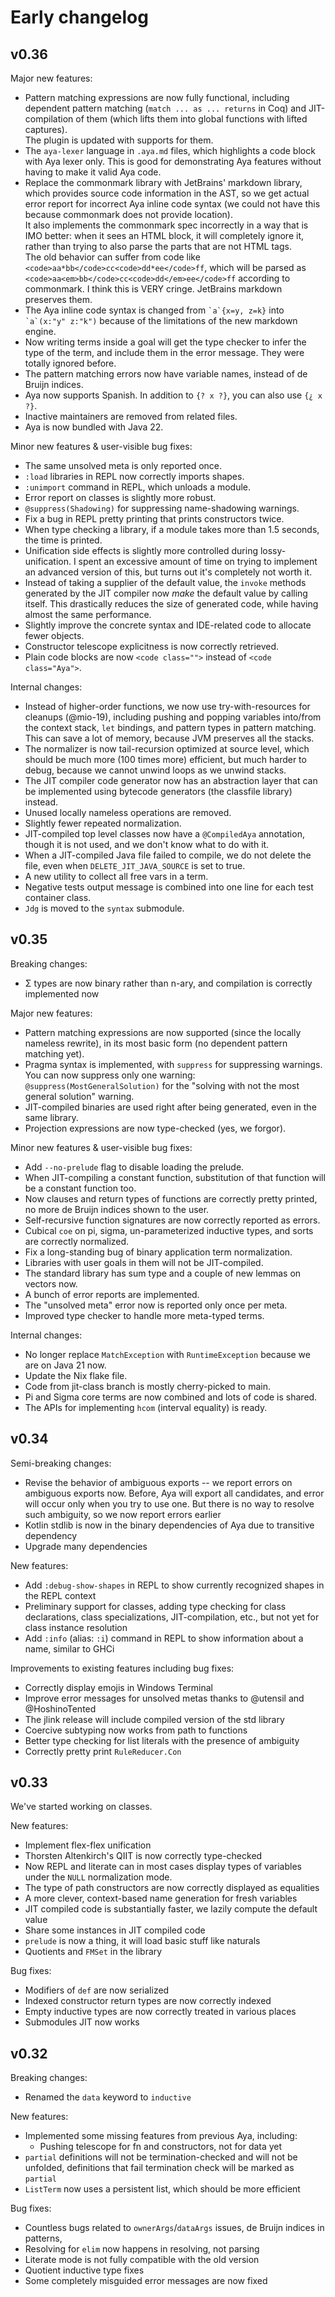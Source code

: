 # Early changelog

## v0.36

Major new features:

- Pattern matching expressions are now fully functional, including dependent pattern matching (`match ... as ... returns` in Coq)
  and JIT-compilation of them (which lifts them into global functions with lifted captures).<br/>
  The plugin is updated with supports for them.
- The `aya-lexer` language in `.aya.md` files, which highlights a code block with Aya lexer only.
  This is  good for demonstrating Aya features without having to make it valid Aya code.
- Replace the commonmark library with JetBrains' markdown library, which provides source code information in the AST,
  so we get actual error report for incorrect Aya inline code syntax (we could not have this because commonmark does not
  provide location).<br/>
  It also implements the commonmark spec incorrectly in a way that is IMO better: when it sees an HTML block,
  it will completely ignore it, rather than trying to also parse the parts that are not HTML tags.<br/>
  The old behavior can suffer from code like `<code>aa*bb</code>cc<code>dd*ee</code>ff`, which will be parsed as
  `<code>aa<em>bb</code>cc<code>dd</em>ee</code>ff` according to commonmark. I think this is VERY cringe.
  JetBrains markdown preserves them.
- The Aya inline code syntax is changed from `` `a`{x=y, z=k} `` into `` `a`(x:"y" z:"k") `` because of the limitations
  of the new markdown engine.
- Now writing terms inside a goal will get the type checker to infer the type of the term, and include them in the error message.
  They were totally ignored before.
- The pattern matching errors now have variable names, instead of de Bruijn indices.
- Aya now supports Spanish. In addition to `{? x ?}`, you can also use `{¿ x ?}`.
- Inactive maintainers are removed from related files.
- Aya is now bundled with Java 22.

Minor new features & user-visible bug fixes:

- The same unsolved meta is only reported once.
- `:load` libraries in REPL now correctly imports shapes.
- `:unimport` command in REPL, which unloads a module.
- Error report on classes is slightly more robust.
- `@suppress(Shadowing)` for suppressing name-shadowing warnings.
- Fix a bug in REPL pretty printing that prints constructors twice.
- When type checking a library, if a module takes more than 1.5 seconds, the time is printed.
- Unification side effects is slightly more controlled during lossy-unification.
  I spent an excessive amount of time on trying to implement an advanced version of this,
  but turns out it's completely not worth it.
- Instead of taking a supplier of the default value, the `invoke` methods generated by the JIT compiler
  now _make_ the default value by calling itself. This drastically reduces the size of generated code,
  while having almost the same performance.
- Slightly improve the concrete syntax and IDE-related code to allocate fewer objects.
- Constructor telescope explicitness is now correctly retrieved.
- Plain code blocks are now `<code class="">` instead of `<code class="Aya">`.

Internal changes:

- Instead of higher-order functions, we now use try-with-resources for cleanups (@mio-19),
  including pushing and popping variables into/from the context stack, `let` bindings,
  and pattern types in pattern matching. This can save a lot of memory, because JVM preserves all the stacks.
- The normalizer is now tail-recursion optimized at source level, which should be much more (100 times more) efficient,
  but much harder to debug, because we cannot unwind loops as we unwind stacks.
- The JIT compiler code generator now has an abstraction layer that can be implemented using bytecode generators
  (the classfile library) instead.
- Unused locally nameless operations are removed.
- Slightly fewer repeated normalization.
- JIT-compiled top level classes now have a `@CompiledAya` annotation, though it is not used,
  and we don't know what to do with it.
- When a JIT-compiled Java file failed to compile, we do not delete the file, even when `DELETE_JIT_JAVA_SOURCE` is set to true.
- A new utility to collect all free vars in a term.
- Negative tests output message is combined into one line for each test container class.
- `Jdg` is moved to the `syntax` submodule.

## v0.35

Breaking changes:

- Σ types are now binary rather than n-ary, and compilation is correctly implemented now

Major new features:

- Pattern matching expressions are now supported (since the locally nameless rewrite), in its most basic form (no dependent pattern matching yet).
- Pragma syntax is implemented, with `suppress` for suppressing warnings. You can now suppress only one warning: `@suppress(MostGeneralSolution)` for the "solving with not the most general solution" warning.
- JIT-compiled binaries are used right after being generated, even in the same library.
- Projection expressions are now type-checked (yes, we forgor).

Minor new features & user-visible bug fixes:

- Add `--no-prelude` flag to disable loading the prelude.
- When JIT-compiling a constant function, substitution of that function will be a constant function too.
- Now clauses and return types of functions are correctly pretty printed, no more de Bruijn indices shown to the user.
- Self-recursive function signatures are now correctly reported as errors.
- Cubical `coe` on pi, sigma, un-parameterized inductive types, and sorts are correctly normalized.
- Fix a long-standing bug of binary application term normalization.
- Libraries with user goals in them will not be JIT-compiled.
- The standard library has sum type and a couple of new lemmas on vectors now.
- A bunch of error reports are implemented.
- The "unsolved meta" error now is reported only once per meta.
- Improved type checker to handle more meta-typed terms.

Internal changes:

- No longer replace `MatchException` with `RuntimeException` because we are on Java 21 now.
- Update the Nix flake file.
- Code from jit-class branch is mostly cherry-picked to main.
- Pi and Sigma core terms are now combined and lots of code is shared.
- The APIs for implementing `hcom` (interval equality) is ready.

## v0.34

Semi-breaking changes:

- Revise the behavior of ambiguous exports -- we report errors on ambiguous exports now.
  Before, Aya will export all candidates, and error will occur only when you try to use one.
  But there is no way to resolve such ambiguity, so we now report errors earlier
- Kotlin stdlib is now in the binary dependencies of Aya due to transitive dependency
- Upgrade many dependencies

New features:

- Add `:debug-show-shapes` in REPL to show currently recognized shapes in the REPL context
- Preliminary support for classes, adding type checking for class declarations,
  class specializations, JIT-compilation, etc., but not yet for class instance resolution
- Add `:info` (alias: `:i`) command in REPL to show information about a name, similar to GHCi

Improvements to existing features including bug fixes:

- Correctly display emojis in Windows Terminal
- Improve error messages for unsolved metas thanks to @utensil and @HoshinoTented
- The jlink release will include compiled version of the std library
- Coercive subtyping now works from path to functions
- Better type checking for list literals with the presence of ambiguity
- Correctly pretty print `RuleReducer.Con`

## v0.33

We've started working on classes.

New features:

- Implement flex-flex unification
- Thorsten Altenkirch's QIIT is now correctly type-checked
- Now REPL and literate can in most cases display types of variables under
  the `NULL` normalization mode.
- The type of path constructors are now correctly displayed as equalities
- A more clever, context-based name generation for fresh variables
- JIT compiled code is substantially faster, we lazily compute the default value
- Share some instances in JIT compiled code
- `prelude` is now a thing, it will load basic stuff like naturals
- Quotients and `FMSet` in the library

Bug fixes:

- Modifiers of `def` are now serialized
- Indexed constructor return types are now correctly indexed
- Empty inductive types are now correctly treated in various places
- Submodules JIT now works

## v0.32

Breaking changes:

- Renamed the `data` keyword to `inductive`

New features:

- Implemented some missing features from previous Aya, including:
  - Pushing telescope for fn and constructors, not for data yet
- `partial` definitions will not be termination-checked and will not be unfolded,
  definitions that fail termination check will be marked as `partial`
- `ListTerm` now uses a persistent list, which should be more efficient

Bug fixes:

- Countless bugs related to `ownerArgs`/`dataArgs` issues, de Bruijn indices in
  patterns, 
- Resolving for `elim` now happens in resolving, not parsing
- Literate mode is not fully compatible with the old version
- Quotient inductive type fixes
- Some completely misguided error messages are now fixed
